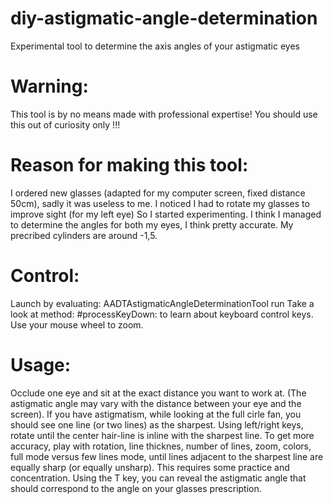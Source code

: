 # diy-astigmatic-angle-determination
Experimental tool to determine the axis angles of your astigmatic eyes
                                                                                                    
# Warning:
This tool is by no means made with professional expertise!
You should use this out of curiosity only !!!

# Reason for making this tool:
I ordered new glasses (adapted for my computer screen, fixed distance 50cm), sadly it was useless to me.
I noticed I had to rotate my glasses to improve sight (for my left eye)
So I started experimenting.
I think I managed to determine the angles for both my eyes, I think pretty accurate.
My precribed cylinders are around -1,5.

# Control:
Launch by evaluating:   AADTAstigmaticAngleDeterminationTool run
Take a look at method: #processKeyDown: to learn about keyboard control keys.
Use your mouse wheel to zoom.

# Usage:
Occlude one eye and sit at the exact distance you want to work at.
(The astigmatic angle may vary with the distance between your eye and the screen).
If you have astigmatism, while looking at the full cirle fan, you should see one line (or two lines) as the sharpest.
Using left/right keys, rotate until the center hair-line is inline with the sharpest line.
To get more accuracy, play with rotation, line thicknes, number of lines, zoom, colors, full mode versus few lines mode,
until lines adjacent to the sharpest line are equally sharp (or equally unsharp).
This requires some practice and concentration.
Using the T key, you can reveal the astigmatic angle that should correspond to the angle on your glasses prescription.
